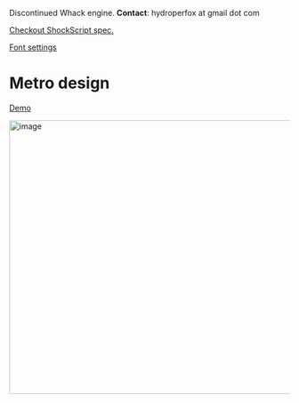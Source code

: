 Discontinued Whack engine. **Contact**: hydroperfox at gmail dot com

[Checkout ShockScript spec.](https://shockscript.github.io/ls/)

[Font settings](https://github.com/hydroperx/freefonts)

# Metro design

[Demo](https://metrodragon-demo.vercel.app)

<img width="722" height="492" alt="image" src="https://github.com/user-attachments/assets/56004115-eafe-4f22-8529-bc0ca8cd8c06" />
